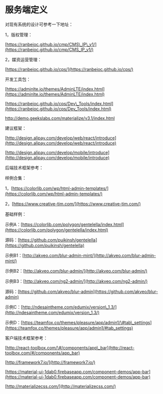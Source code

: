 # 服务端定义

对现有系统的设计可参考一下地址：

1，版权管理：

[https://ranbeioc.github.io/cmp/CMS\_IP\_v1/](https://ranbeioc.github.io/cmp/CMS_IP_v1/)

2，媒资运营管理：

[https://ranbeioc.github.io/cps/](https://ranbeioc.github.io/cps/)

开发工具包：

[https://adminlte.io/themes/AdminLTE/index.html](https://adminlte.io/themes/AdminLTE/index.html)

[https://ranbeioc.github.io/cps/Dev\_Tools/index.html](https://ranbeioc.github.io/cps/Dev_Tools/index.html)

http://demo.geekslabs.com/materialize/v3.1/index.html

建议框架：

[http://design.alipay.com/develop/web/react/introduce](http://design.alipay.com/develop/web/react/introduce)

[http://design.alipay.com/develop/mobile/introduce](http://design.alipay.com/develop/mobile/introduce)

后端技术框架参考：

样例合集：

1，[https://colorlib.com/wp/html-admin-templates/](https://colorlib.com/wp/html-admin-templates/)

2，[https://www.creative-tim.com/](https://www.creative-tim.com/)

基础样例：

示例A：[https://colorlib.com/polygon/gentelella/index.html](https://colorlib.com/polygon/gentelella/index.html)

源码：[https://github.com/puikinsh/gentelella](https://github.com/puikinsh/gentelella)

示例B1：[http://akveo.com/blur-admin-mint/](http://akveo.com/blur-admin-mint/)

示例B2：[http://akveo.com/blur-admin/](http://akveo.com/blur-admin/)

示例B3：[http://akveo.com/ng2-admin/](http://akveo.com/ng2-admin/)

源码：[https://github.com/akveo/blur-admin](https://github.com/akveo/blur-admin)

示例C：[http://ndesaintheme.com/edumix/version\_1.3/](http://ndesaintheme.com/edumix/version_1.3/)

示例D：[https://teamfox.co/themes/pleasure/app/admin1/\#tab\_settings](https://teamfox.co/themes/pleasure/app/admin1/#tab_settings)

客户端技术框架参考：

[http://react-toolbox.com/\#/components/app\_bar](http://react-toolbox.com/#/components/app_bar)

[http://framework7.io/](http://framework7.io/)

[https://material-ui-1dab0.firebaseapp.com/component-demos/app-bar](https://material-ui-1dab0.firebaseapp.com/component-demos/app-bar)

[http://materializecss.com/](http://materializecss.com/)

